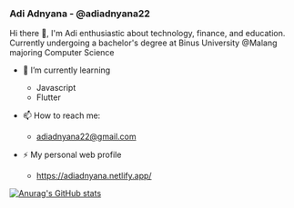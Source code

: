 ### Adi Adnyana - @adiadnyana22

Hi there 👋, I'm Adi enthusiastic about technology, finance, and education.<br>
Currently undergoing a bachelor's degree at Binus University @Malang majoring Computer Science

- 🌱 I’m currently learning 
  - Javascript
  - Flutter

- 📫 How to reach me:
  - adiadnyana22@gmail.com

- ⚡ My personal web profile
  - https://adiadnyana.netlify.app/

[![Anurag's GitHub stats](https://github-readme-stats.vercel.app/api?username=adiadnyana22)](https://github.com/anuraghazra/github-readme-stats)
